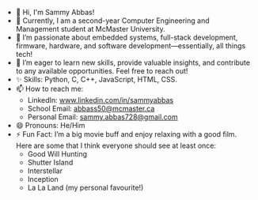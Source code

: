 - 👋 Hi, I'm Sammy Abbas!
- 🌱 Currently, I am a second-year Computer Engineering and Management student at McMaster University.
- 💞️ I’m passionate about embedded systems, full-stack development, firmware, hardware, and software development—essentially, all things tech!
- 👀 I’m eager to learn new skills, provide valuable insights, and contribute to any available opportunities. Feel free to reach out!
- ✨ Skills: Python, C, C++, JavaScript, HTML, CSS.
- 📫 How to reach me:
     - LinkedIn: www.linkedin.com/in/sammyabbas
     - School Email: abbass50@mcmaster.ca
     - Personal Email: sammy.abbas728@gmail.com
- 😄 Pronouns: He/Him
- ⚡  Fun Fact: I’m a big movie buff and enjoy relaxing with a good film. Here are some that I think everyone should see at least once:
     - Good Will Hunting
     - Shutter Island
     - Interstellar
     - Inception
     - La La Land (my personal favourite!)

<!---
SammyAbbas1/SammyAbbas1 is a ✨ special ✨ repository because its `README.md` (this file) appears on your GitHub profile.
You can click the Preview link to take a look at your changes.
--->
